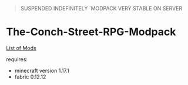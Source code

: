 > SUSPENDED INDEFINITELY
`MODPACK VERY STABLE ON SERVER

# The-Conch-Street-RPG-Modpack

[List of Mods](https://festive-handle-aef.notion.site/The-Conch-Street-RPG-Modpack-a2f036eb22c044769e170e3a36564987)

requires:
- minecraft version 1.17.1
- fabric 0.12.12

